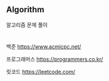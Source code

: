 ## Algorithm

알고리즘 문제 풀이
#


#
백준
https://www.acmicpc.net/

프로그래머스
https://programmers.co.kr/


릿코드
https://leetcode.com/
